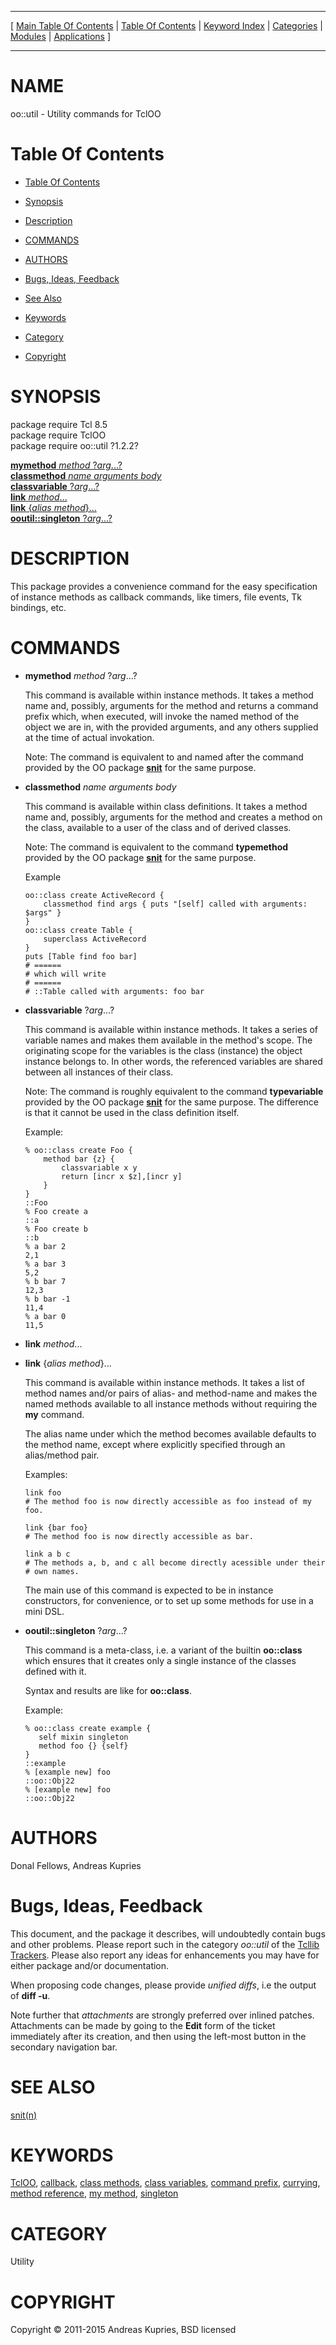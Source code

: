 
[//000000001]: # (oo::util \- Utility commands for TclOO)
[//000000002]: # (Generated from file 'ooutil\.man' by tcllib/doctools with format 'markdown')
[//000000003]: # (Copyright &copy; 2011\-2015 Andreas Kupries, BSD licensed)
[//000000004]: # (oo::util\(n\) 1\.2\.2 tcllib "Utility commands for TclOO")

<hr> [ <a href="../../../../toc.md">Main Table Of Contents</a> &#124; <a
href="../../../toc.md">Table Of Contents</a> &#124; <a
href="../../../../index.md">Keyword Index</a> &#124; <a
href="../../../../toc0.md">Categories</a> &#124; <a
href="../../../../toc1.md">Modules</a> &#124; <a
href="../../../../toc2.md">Applications</a> ] <hr>

# NAME

oo::util \- Utility commands for TclOO

# <a name='toc'></a>Table Of Contents

  - [Table Of Contents](#toc)

  - [Synopsis](#synopsis)

  - [Description](#section1)

  - [COMMANDS](#section2)

  - [AUTHORS](#section3)

  - [Bugs, Ideas, Feedback](#section4)

  - [See Also](#seealso)

  - [Keywords](#keywords)

  - [Category](#category)

  - [Copyright](#copyright)

# <a name='synopsis'></a>SYNOPSIS

package require Tcl 8\.5  
package require TclOO  
package require oo::util ?1\.2\.2?  

[__mymethod__ *method* ?*arg*\.\.\.?](#1)  
[__classmethod__ *name* *arguments* *body*](#2)  
[__classvariable__ ?*arg*\.\.\.?](#3)  
[__link__ *method*\.\.\.](#4)  
[__link__ \{*alias* *method*\}\.\.\.](#5)  
[__ooutil::singleton__ ?*arg*\.\.\.?](#6)  

# <a name='description'></a>DESCRIPTION

This package provides a convenience command for the easy specification of
instance methods as callback commands, like timers, file events, Tk bindings,
etc\.

# <a name='section2'></a>COMMANDS

  - <a name='1'></a>__mymethod__ *method* ?*arg*\.\.\.?

    This command is available within instance methods\. It takes a method name
    and, possibly, arguments for the method and returns a command prefix which,
    when executed, will invoke the named method of the object we are in, with
    the provided arguments, and any others supplied at the time of actual
    invokation\.

    Note: The command is equivalent to and named after the command provided by
    the OO package __[snit](\.\./snit/snit\.md)__ for the same purpose\.

  - <a name='2'></a>__classmethod__ *name* *arguments* *body*

    This command is available within class definitions\. It takes a method name
    and, possibly, arguments for the method and creates a method on the class,
    available to a user of the class and of derived classes\.

    Note: The command is equivalent to the command __typemethod__ provided
    by the OO package __[snit](\.\./snit/snit\.md)__ for the same purpose\.

    Example

        oo::class create ActiveRecord {
            classmethod find args { puts "[self] called with arguments: $args" }
        }
        oo::class create Table {
            superclass ActiveRecord
        }
        puts [Table find foo bar]
        # ======
        # which will write
        # ======
        # ::Table called with arguments: foo bar

  - <a name='3'></a>__classvariable__ ?*arg*\.\.\.?

    This command is available within instance methods\. It takes a series of
    variable names and makes them available in the method's scope\. The
    originating scope for the variables is the class \(instance\) the object
    instance belongs to\. In other words, the referenced variables are shared
    between all instances of their class\.

    Note: The command is roughly equivalent to the command __typevariable__
    provided by the OO package __[snit](\.\./snit/snit\.md)__ for the same
    purpose\. The difference is that it cannot be used in the class definition
    itself\.

    Example:

        % oo::class create Foo {
            method bar {z} {
                classvariable x y
                return [incr x $z],[incr y]
            }
        }
        ::Foo
        % Foo create a
        ::a
        % Foo create b
        ::b
        % a bar 2
        2,1
        % a bar 3
        5,2
        % b bar 7
        12,3
        % b bar -1
        11,4
        % a bar 0
        11,5

  - <a name='4'></a>__link__ *method*\.\.\.

  - <a name='5'></a>__link__ \{*alias* *method*\}\.\.\.

    This command is available within instance methods\. It takes a list of method
    names and/or pairs of alias\- and method\-name and makes the named methods
    available to all instance methods without requiring the __my__ command\.

    The alias name under which the method becomes available defaults to the
    method name, except where explicitly specified through an alias/method pair\.

    Examples:

        link foo
        # The method foo is now directly accessible as foo instead of my foo.

        link {bar foo}
        # The method foo is now directly accessible as bar.

        link a b c
        # The methods a, b, and c all become directly acessible under their
        # own names.

    The main use of this command is expected to be in instance constructors, for
    convenience, or to set up some methods for use in a mini DSL\.

  - <a name='6'></a>__ooutil::singleton__ ?*arg*\.\.\.?

    This command is a meta\-class, i\.e\. a variant of the builtin
    __oo::class__ which ensures that it creates only a single instance of
    the classes defined with it\.

    Syntax and results are like for __oo::class__\.

    Example:

        % oo::class create example {
           self mixin singleton
           method foo {} {self}
        }
        ::example
        % [example new] foo
        ::oo::Obj22
        % [example new] foo
        ::oo::Obj22

# <a name='section3'></a>AUTHORS

Donal Fellows, Andreas Kupries

# <a name='section4'></a>Bugs, Ideas, Feedback

This document, and the package it describes, will undoubtedly contain bugs and
other problems\. Please report such in the category *oo::util* of the [Tcllib
Trackers](http://core\.tcl\.tk/tcllib/reportlist)\. Please also report any ideas
for enhancements you may have for either package and/or documentation\.

When proposing code changes, please provide *unified diffs*, i\.e the output of
__diff \-u__\.

Note further that *attachments* are strongly preferred over inlined patches\.
Attachments can be made by going to the __Edit__ form of the ticket
immediately after its creation, and then using the left\-most button in the
secondary navigation bar\.

# <a name='seealso'></a>SEE ALSO

[snit\(n\)](\.\./snit/snit\.md)

# <a name='keywords'></a>KEYWORDS

[TclOO](\.\./\.\./\.\./\.\./index\.md\#tcloo),
[callback](\.\./\.\./\.\./\.\./index\.md\#callback), [class
methods](\.\./\.\./\.\./\.\./index\.md\#class\_methods), [class
variables](\.\./\.\./\.\./\.\./index\.md\#class\_variables), [command
prefix](\.\./\.\./\.\./\.\./index\.md\#command\_prefix),
[currying](\.\./\.\./\.\./\.\./index\.md\#currying), [method
reference](\.\./\.\./\.\./\.\./index\.md\#method\_reference), [my
method](\.\./\.\./\.\./\.\./index\.md\#my\_method),
[singleton](\.\./\.\./\.\./\.\./index\.md\#singleton)

# <a name='category'></a>CATEGORY

Utility

# <a name='copyright'></a>COPYRIGHT

Copyright &copy; 2011\-2015 Andreas Kupries, BSD licensed
